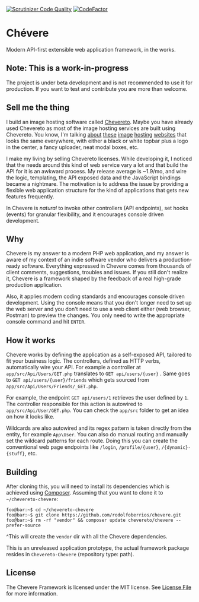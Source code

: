 [![Scrutinizer Code
Quality](https://scrutinizer-ci.com/g/rodolfoberrios/chevere/badges/quality-score.png?b=master)](https://scrutinizer-ci.com/g/rodolfoberrios/chevere/?branch=master)
[![CodeFactor](https://www.codefactor.io/repository/github/rodolfoberrios/chevere/badge)](https://www.codefactor.io/repository/github/rodolfoberrios/chevere)

# Chévere

Modern API-first extensible web application framework, in the works.

## Note: This is a work-in-progress

The project is under beta development and is not recommended to use it for production. If you want to test and
contribute you are more than welcome.

## Sell me the thing

I build an image hosting software called [Chevereto](https://chevereto.com/). Maybe you have already used Chevereto as
most of the image hosting services are built using Chevereto. You know, I'm talking [about](https://lightpics.net/)
[these](https://imgbb.com/) [image](https://www.ultraimg.com/) [hosting](https://extraimage.net/)
[websites](https://gifyu.com/) that looks the same everywhere, with either a black or white topbar plus a logo in the
center, a fancy uploader, neat modal boxes, etc.

I make my living by selling Chevereto licenses. While developing it, I noticed that the needs around this kind of web
service vary a lot and that build the API for it is an awkward process. My release average is ~1.9/mo, and wire the
logic, templating, the API exposed data and the JavaScript bindings became a nightmare. The motivation is to address the
issue by providing a flexible web application structure for the kind of applications that gets new features frequently.

In Chevere is _natural_ to invoke other controllers (API endpoints), set hooks (events) for granular flexibility,
and it encourages console driven development.

## Why

Chevere is my answer to a modern PHP web application, and my answer is aware of my context of an indie software
vendor who delivers a production-ready software. Everything expressed in Chevere comes from thousands of client
comments, suggestions, troubles and issues. If you still don't realize it, Chevere is a framework shaped by the
feedback of a real high-grade production application.

Also, it applies modern coding standards and encourages console driven development. Using the console means that you
don't longer need to set up the web server and you don't need to use a web client either (web browser, Postman) to
preview the changes. You only need to write the appropriate console command and hit `ENTER`.

## How it works

Chevere works by defining the application as a self-exposed API, tailored to fit your business logic. The
controllers, defined as HTTP verbs, automatically wire your API. For example a controller at `app/src/Api/Users/GET.php`
translates to `GET api/users/{user}` . Same goes to `GET api/users/{user}/friends` which gets sourced from
`app/src/Api/Users/Friends/_GET.php`.

For example, the endpoint `GET api/users/1` retrieves the user defined by `1`. The controller responsible for this
action is autowired to `app/src/Api/User/GET.php`. You can check the `app/src` folder to get an idea on how it looks
like.

Wildcards are also autowired and its regex pattern is taken directly from the entity, for example `App\User`. You can
also do manual routing and manually set the wildcard patterns for each route. Doing this you can create the conventional
web page endpoints like `/login`, `/profile/{user}`, `/{dynamic}-{stuff}`, etc.

## Building

After cloning this, you will need to install its dependencies which is achieved using
[Composer](https://getcomposer.org/). Assuming that you want to clone it to `~/chevereto-chevere`:

```console
foo@bar:~$ cd ~/chevereto-chevere
foo@bar:~$ git clone https://github.com/rodolfoberrios/chevere.git
foo@bar:~$ rm -rf "vendor" && composer update chevereto/chevere --prefer-source
```

^This will create the `vendor` dir with all the Chevere dependencies.

This is an unreleased application prototype, the actual framework package resides in `Chevereto-Chevere` (repository type:
path).

## License

The Chevere Framework is licensed under the MIT license. See [License File](LICENSE) for more information.
